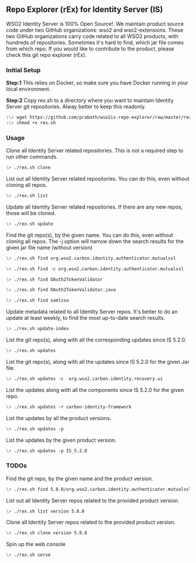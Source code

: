 ## Repo Explorer (rEx) for Identity Server (IS)

WSO2 Identity Server is 100% Open Source!. We maintain product source code under two GitHub organizations: wso2 and wso2-extensions. These two GitHub organizations carry code related to all WSO2 products, with hundreds of repositories. Sometimes it's hard to find, which jar file comes from which repo. If you would like to contribute to the product, please check this git repo explorer (rEx).

### Initial Setup

**Step:1** This relies on Docker, so make sure you have Docker running in your local environment.

**Step:2** Copy rex.sh to a directory where you want to maintain Identity Server git repositories. Alway better to keep this readonly. 
```markdown
:\> wget https://github.com/prabath/wso2is-repo-explorer/raw/master/rex.sh
:\> chmod +x rex.sh
```

### Usage 

Clone all Identity Server related repositories. This is not a required step to run other commands.

```markdown
\> ./rex.sh clone
```
List out all Identity Server related repositories. You can do this, even without cloning all repos.

```markdown
\> ./rex.sh list
```
Update all Identity Server related repositories. If there are any new repos, those will be cloned. 

```markdown
\> ./rex.sh update
```

Find the git repo(s), by the given name. You can do this, even without cloning all repos. The -j option will narrow down the search results for the given jar file name (without version)

```markdown
\> ./rex.sh find org.wso2.carbon.identity.authenticator.mutualssl

\> ./rex.sh find -c org.wso2.carbon.identity.authenticator.mutualssl

\> ./rex.sh find OAuth2TokenValidator

\> ./rex.sh find OAuth2TokenValidator.java

\> ./rex.sh find samlsso
```

Update metadata related to all Identity Server repos. It's better to do an update at least weekly, to find the most up-to-date search results. 

```markdown
\> ./rex.sh update-index
```

List the git repo(s), along with all the corresponding updates since IS 5.2.0.

```markdown
\> ./rex.sh updates
```

List the git repo(s), along with all the updates since IS 5.2.0 for the given Jar file.

```markdown
\> ./rex.sh updates -c  org.wso2.carbon.identity.recovery.ui
```

List the updates along with all the components since IS 5.2.0 for the given repo.

```markdown
\> ./rex.sh updates -r carbon-identity-framework
```
List the updates by all the product versions.

```markdown
\> ./rex.sh updates -p
```
List the updates by the given product version.

```markdown
\> ./rex.sh updates -p IS_5.2.0
```

### TODOs

Find the git repo, by the given name and the product version.

```markdown
\> ./rex.sh find 5.8.0/org.wso2.carbon.identity.authenticator.mutualssl
```

List out all Identity Server repos related to the provided product version.

```markdown
\> ./rex.sh list version 5.8.0
```

Clone all Identity Server repos related to the provided product version.

```markdown
\> ./rex.sh clone version 5.8.0
```

Spin up the web console

```markdown
\> ./rex.sh serve
```
